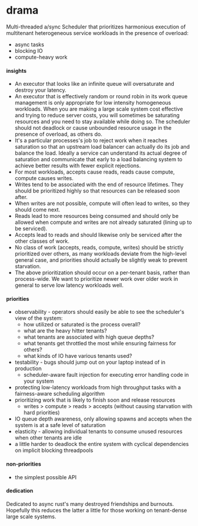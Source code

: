 # drama

Multi-threaded a/sync Scheduler that prioritizes harmonious execution
of multitenant heterogeneous service workloads in the presence of overload:

* async tasks
* blocking IO
* compute-heavy work

#### insights

* An executor that looks like an infinite queue will oversaturate and destroy your latency.
* An executor that is effectively random or round robin in its work queue management is only
  appropriate for low intensity homogeneous workloads. When you are making a large scale system cost
  effective and trying to reduce server costs, you will sometimes be saturating resources
  and you need to stay available while doing so. The scheduler should not deadlock or cause
  unbounded resource usage in the presence of overload, as others do.
* It's a particular processes's job to reject work when it reaches saturation
  so that an upstream load balancer can actually do its job and balance the load.
  Ideally a service can understand its actual degree of saturation and communicate that
  early to a load balancing system to achieve better results with fewer explicit rejections.
* For most workloads, accepts cause reads, reads cause compute, compute causes writes.
* Writes tend to be associated with the end of resource lifetimes.
  They should be prioritized highly so that resources can be released soon after.
* When writes are not possible, compute will often lead to writes, so they should come next.
* Reads lead to more resources being consumed and should only be allowed when compute and
  writes are not already saturated (lining up to be serviced).
* Accepts lead to reads and should likewise only be serviced after the other classes of work.
* No class of work (accepts, reads, compute, writes) should be strictly prioritized over others,
  as many workloads deviate from the high-level general case, and priorities should actually
  be slightly weak to prevent starvation.
* The above prioritization should occur on a per-tenant basis, rather than process-wide.
  We want to prioritize newer work over older work in general to serve low latency workloads
  well.

#### priorities

* observability - operators should easily be able to see the scheduler's view of the system:
  * how utilized or saturated is the process overall?
  * what are the heavy hitter tenants?
  * what tenants are associated with high queue depths?
  * what tenants get throttled the most while ensuring fairness for others?
  * what kinds of IO have various tenants used?
* testability - bugs should jump out on your laptop instead of in production
  * scheduler-aware fault injection for executing error handling code in your system
* protecting low-latency workloads from high throughput tasks with a fairness-aware scheduling algorithm
* prioritizing work that is likely to finish soon and release resources
  * writes > compute > reads > accepts (without causing starvation with hard priorities)
* IO queue depth awareness, only allowing spawns and accepts when the system is at a safe level of saturation
* elasticity - allowing individual tenants to consume unused resources when other tenants are idle
* a little harder to deadlock the entire system with cyclical dependencies on implicit blocking threadpools

#### non-priorities

* the simplest possible API

#### dedication

Dedicated to async rust's many destroyed friendships and burnouts.
Hopefully this reduces the latter a little for those working on
tenant-dense large scale systems.
